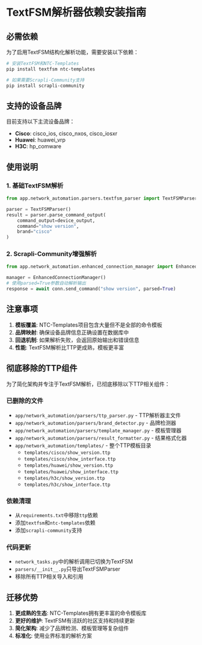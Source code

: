 # TextFSM解析器依赖安装指南

## 必需依赖

为了启用TextFSM结构化解析功能，需要安装以下依赖：

```bash
# 安装TextFSM和NTC-Templates
pip install textfsm ntc-templates

# 如果需要Scrapli-Community支持
pip install scrapli-community
```

## 支持的设备品牌

目前支持以下主流设备品牌：

- **Cisco**: cisco_ios, cisco_nxos, cisco_iosxr
- **Huawei**: huawei_vrp  
- **H3C**: hp_comware

## 使用说明

### 1. 基础TextFSM解析

```python
from app.network_automation.parsers.textfsm_parser import TextFSMParser

parser = TextFSMParser()
result = parser.parse_command_output(
    command_output=device_output,
    command="show version",
    brand="cisco"
)
```

### 2. Scrapli-Community增强解析

```python
from app.network_automation.enhanced_connection_manager import EnhancedConnectionManager

manager = EnhancedConnectionManager()
# 使用parsed=True参数自动解析输出
response = await conn.send_command("show version", parsed=True)
```

## 注意事项

1. **模板覆盖**: NTC-Templates项目包含大量但不是全部的命令模板
2. **品牌映射**: 确保设备品牌信息正确设置在数据库中
3. **回退机制**: 如果解析失败，会返回原始输出和错误信息
4. **性能**: TextFSM解析比TTP更成熟，模板更丰富

## 彻底移除的TTP组件

为了简化架构并专注于TextFSM解析，已彻底移除以下TTP相关组件：

### 已删除的文件
- `app/network_automation/parsers/ttp_parser.py` - TTP解析器主文件
- `app/network_automation/parsers/brand_detector.py` - 品牌检测器
- `app/network_automation/parsers/template_manager.py` - 模板管理器  
- `app/network_automation/parsers/result_formatter.py` - 结果格式化器
- `app/network_automation/templates/` - 整个TTP模板目录
  - `templates/cisco/show_version.ttp`
  - `templates/cisco/show_interface.ttp`
  - `templates/huawei/show_version.ttp`
  - `templates/huawei/show_interface.ttp`
  - `templates/h3c/show_version.ttp`
  - `templates/h3c/show_interface.ttp`

### 依赖清理
- 从`requirements.txt`中移除`ttp`依赖
- 添加`textfsm`和`ntc-templates`依赖
- 添加`scrapli-community`支持

### 代码更新
- `network_tasks.py`中的解析调用已切换为TextFSM
- `parsers/__init__.py`只导出TextFSMParser
- 移除所有TTP相关导入和引用

## 迁移优势

1. **更成熟的生态**: NTC-Templates拥有更丰富的命令模板库
2. **更好的维护**: TextFSM有活跃的社区支持和持续更新
3. **简化架构**: 减少了品牌检测、模板管理等复杂组件
4. **标准化**: 使用业界标准的解析方案
